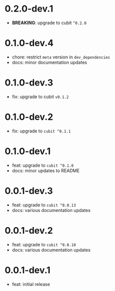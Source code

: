 # 0.2.0-dev.1

- **BREAKING**: upgrade to cubit `^0.2.0`

# 0.1.0-dev.4

- chore: restrict `meta` version in `dev_dependencies`
- docs: minor documentation updates

# 0.1.0-dev.3

- fix: upgrade to cubit `v0.1.2`

# 0.1.0-dev.2

- fix: upgrade to `cubit ^0.1.1`

# 0.1.0-dev.1

- feat: upgrade to `cubit ^0.1.0`
- docs: minor updates to README

# 0.0.1-dev.3

- feat: upgrade to `cubit ^0.0.13`
- docs: various documentation updates

# 0.0.1-dev.2

- feat: upgrade to `cubit ^0.0.10`
- docs: various documentation updates

# 0.0.1-dev.1

- feat: initial release
